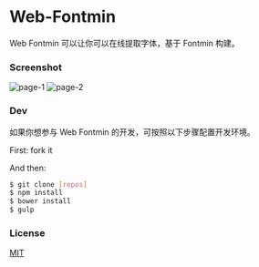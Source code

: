 # Web-Fontmin

Web Fontmin 可以让你可以在线提取字体，基于 Fontmin 构建。

### Screenshot

![page-1](https://raw.githubusercontent.com/forsigner/blog/master/source/images/web-fontmin/page-1.png)
![page-2](https://raw.githubusercontent.com/forsigner/blog/master/source/images/web-fontmin/page-2.png)


### Dev

如果你想参与 Web Fontmin 的开发，可按照以下步骤配置开发环境。

First: fork it

And then:

```bash
$ git clone [repos]
$ npm install
$ bower install
$ gulp
```

### License

  [MIT](LICENSE)
